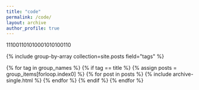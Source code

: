 ```yaml
---
title: "code"
permalink: /code/
layout: archive
author_profile: true
---
```


111001101010001010100110

{% include group-by-array collection=site.posts field="tags" %}

{% for tag in group_names %}
  {% if tag == title %}
    {% assign posts = group_items[forloop.index0] %}
    {% for post in posts %}
        {% include archive-single.html %}
    {% endfor %}
  {% endif %}
{% endfor %}